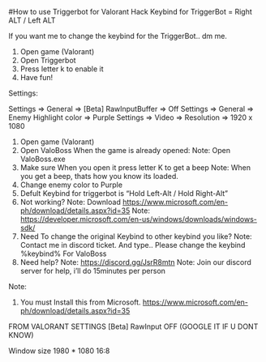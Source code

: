 #How to use Triggerbot for Valorant Hack
Keybind for TriggerBot = Right ALT / Left ALT

If you want me to change the keybind for the TriggerBot.. dm me.

1. Open game (Valorant)
2. Open Triggerbot
3. Press letter k to enable it
4. Have fun!

Settings:

Settings => General => [Beta] RawInputBuffer => Off
Settings => General => Enemy Highlight color => Purple
Settings => Video => Resolution => 1920 x 1080

1. Open game (Valorant)
2. Open ValoBoss
When the game is already opened:
Note: Open ValoBoss.exe
3. Make sure When you open it press letter K to get a beep
Note: When you get a beep, thats how you know its loaded.
4. Change enemy color to Purple
5. Defult Keybind for triggerbot is “Hold Left-Alt / Hold Right-Alt”
6. Not working?
Note: Download https://www.microsoft.com/en-ph/download/details.aspx?id=35
Note: https://developer.microsoft.com/en-us/windows/downloads/windows-sdk/
7. Need To change the original Keybind to other keybind you like?
Note: Contact me in discord ticket. And type.. Please change the keybind %keybind% For ValoBoss
8. Need help?
Note: https://discord.gg/JsrR8mtn
Note: Join our discord server for help, i’ll do 15minutes per person

Note: 

1. You must Install this from Microsoft. https://www.microsoft.com/en-ph/download/details.aspx?id=35

FROM VALORANT SETTINGS [Beta] RawInput OFF (GOOGLE IT IF U DONT KNOW)

Window size 1980 * 1080 16:8
